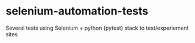 ﻿# selenium-automation-tests
Several tests using Selenium + python (pytest) stack to test/experiement sites 


